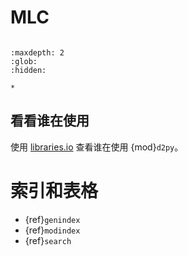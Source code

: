 # MLC

```{include} ../README.md
```

```{toctree}
:maxdepth: 2
:glob:
:hidden:

*
```

## 看看谁在使用

使用 [libraries.io](https://libraries.io/pypi/d2py) 查看谁在使用 {mod}`d2py`。

# 索引和表格

* {ref}`genindex`
* {ref}`modindex`
* {ref}`search`
